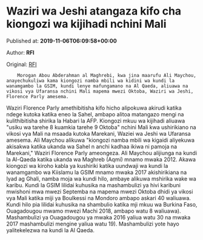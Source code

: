 
# Waziri wa Jeshi atangaza kifo cha kiongozi wa kijihadi nchini Mali

Published at: **2019-11-06T06:09:58+00:00**

Author: **RFI**

Original: [RFI](http://sw.rfi.fr/afrika/20191106-waziri-wa-jeshi-atangaza-kifo-cha-kiongozi-wa-kijihadi-nchini-mali)


        Morogan Abou Abderahman al Maghrebi, kwa jina maarufu Ali Maychou, anayechukuliwa kama kiongozi namba mbili wa kidini wa kundi la wanamgambo la GSIM, kundi lenye mafungamano na Al Qaeda, aliuawa na vikosi vya Ufaransa nchini Mali mapema mwezi Oktoba, Waziri wa Jeshi, Florence Parly amesema.
      
Waziri Florence Parly amethibitisha kifo hicho alipokuwa akirudi katika ndege kutoka katika eneo la Sahel, ambapo alitoa matangazo mengi na kulithibitisha shirika la Habari la AFP.
Kiongozi mkuu wa kijihadi aliuawa "usiku wa tarehe 8 kuamkia tarehe 9 Oktoba" nchini Mali kwa ushirikiano na vikosi vya Mali na msaada kutoka Marekani, Waziei wa Jeshi wa Ufaransa amesema.
Ali Maychou alikuwa "kiongozi namba mbili wa kigaidi aliyekuwa akisakwa katika ukanda wa Sahel n anchi kadhaa ikiwa ni pamoja na Marekani," Waziri Florence Parly ameongeza.
Ali Maychou alijiunga na kundi la Al-Qaeda katika ukanda wa Maghreb (Aqmi) mnamo mwaka 2012. Akawa kiongozi wa kiroho kabla ya kushiriki katika uundwaji wa kundi la wanamgambo wa Kiislamu la GSIM mnamo mwaka 2017 akishirikiana na Iyad ag Ghali, namba moja wa kundi hilo, ambaye alikuwa mshirika wake wa karibu.
Kundi la GSIM lilidai kuhusika na mashambulizi ya hivi karibuni mwishoni mwa mwezi Septemba na mapema mwezi Oktoba dhidi ya vikosi vya Mali katika miji ya Boulkessi na Mondoro ambapo askari 40 waliuawa. Kundi hilo pia lilidai kuhusika na shambulio katika mji mkuu wa Burkina Faso, Ouagadougou mwamo mwezi Machi 2018, ambapo watu 8 waliuawa). Mashambulizi ya Ouagadougou ya mwaka 2016 yaliua watu 30 na mwaka 2017 mashambulizi mengine yaliua watu 19). Mashambulizi yote hayo yalitekelezwa na kundi la Al Qaeda.
